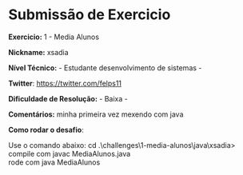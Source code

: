 # Submissão de Exercicio

**Exercicio:** 1 - Media Alunos

**Nickname:** xsadia

**Nível Técnico:** - Estudante desenvolvimento de sistemas -

**Twitter**: https://twitter.com/felps11

**Dificuldade de Resolução:** - Baixa -

**Comentários:** minha primeira vez mexendo com java 

**Como rodar o desafio**: 

Use o comando abaixo: 
cd .\challenges\1-media-alunos\java\xsadia> <br />
compile com javac MediaAlunos.java <br />
rode com java MediaAlunos <br />